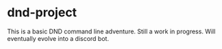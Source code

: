 # dnd-project
This is a basic DND command line adventure. Still a work in progress. Will eventually evolve into a discord bot.
